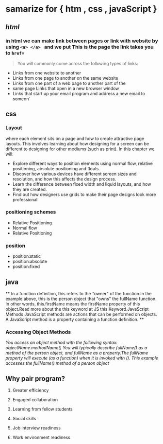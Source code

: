 # samarize for { htm , css , javaScript }
## *html*
### in html we can make link between pages or link with website by using `<a> </a> ` and we put This is the page the link takes you to `href=`
> You will commonly come across the following types of links:
* Links from one website to another
* Links from one page to another on the same website
* Links from one part of a web page to another part of the 
* same page Links that open in a new browser window
* Links that start up your email program and address a new 
email to someon`

## css
### Layout

 where each element sits 
on a page and how to create attractive 
page layouts.
This involves learning about how designing for a screen can be 
different to designing for other mediums (such as print). In this 
chapter we will:
* Explore different ways to position elements using normal 
flow, relative positioning, absolute positioning and floats.
* Discover how various devices have different screen sizes 
and resolution, and how this affects the design process.
* Learn the difference between fixed width and liquid layouts, 
and how they are created.
* Find out how designers use grids to make their page 
designs look more professional
### positioning schemes
* Relative Positioning
* Normal flow
* Relative Positioning
### position
* position:static
* position:absolute
* position:fixed
## java
** In a function definition, this refers to the "owner" of the function.In the example above, this is the person object that "owns" the fullName function. In other words, this.firstName means the firstName property of this object.Read more about the this keyword at JS this Keyword.JavaScript Methods JavaScript methods are actions that can be performed on objects. A JavaScript method is a property containing a function definition. **
### Accessing Object Methods
*You access an object method with the following syntax:
objectName.methodName() You will typically describe fullName() as a method of the person object, and fullName as a property.The fullName property will execute (as a function) when it is invoked with ().
This example accesses the fullName() method of a person object*

## Why pair program?
1. Greater efficiency

2. Engaged collaboration
3. Learning from fellow students
4. Social skills
5. Job interview readiness
6. Work environment readiness